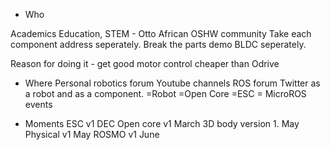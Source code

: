 - Who

Academics
Education, STEM - Otto
African OSHW community
Take each component address seperately. 
Break the parts demo BLDC seperately.

Reason for doing it - get good motor control cheaper than Odrive

- Where
Personal robotics forum
Youtube channels
ROS forum
Twitter as a robot and as a component.
=Robot 
=Open Core
=ESC
= MicroROS events

- Moments
ESC v1 DEC
Open core v1 March
3D body version 1. May
Physical v1 May
ROSMO v1 June

